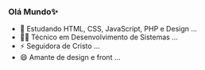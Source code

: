 ### Olá Mundo✨

- 🌱 Estudando HTML, CSS, JavaScript, PHP e Design ...
- 👩‍💻 Técnico em Desenvolvimento de Sistemas ...
- ⚡ Seguidora de Cristo ...
- 😄 Amante de design e front ...


